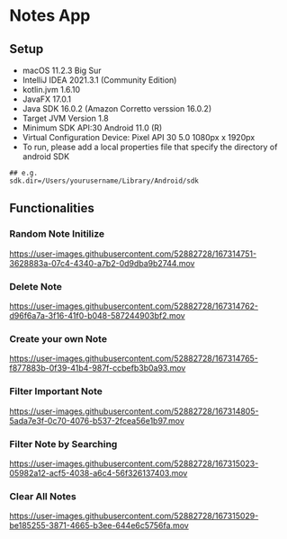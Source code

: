 
# Notes App

## Setup
* macOS 11.2.3 Big Sur 
* IntelliJ IDEA 2021.3.1 (Community Edition)
* kotlin.jvm 1.6.10
* JavaFX 17.0.1
* Java SDK 16.0.2 (Amazon Corretto verssion 16.0.2)
* Target JVM Version 1.8
* Minimum SDK API:30 Android 11.0 (R)
* Virtual Configuration Device: Pixel API 30 5.0 1080px x 1920px
* To run, please add a local properties file that specify the directory of android SDK
```
## e.g.
sdk.dir=/Users/yourusername/Library/Android/sdk
```

## Functionalities 

### Random Note Initilize
https://user-images.githubusercontent.com/52882728/167314751-3628883a-07c4-4340-a7b2-0d9dba9b2744.mov

### Delete Note

https://user-images.githubusercontent.com/52882728/167314762-d96f6a7a-3f16-41f0-b048-587244903bf2.mov


### Create your own Note

https://user-images.githubusercontent.com/52882728/167314765-f877883b-0f39-41b4-987f-ccbefb3b0a93.mov

### Filter Important Note


https://user-images.githubusercontent.com/52882728/167314805-5ada7e3f-0c70-4076-b537-2fcea56e1b97.mov

### Filter Note by Searching 

https://user-images.githubusercontent.com/52882728/167315023-05982a12-acf5-4038-a6c4-56f326137403.mov

### Clear All Notes

https://user-images.githubusercontent.com/52882728/167315029-be185255-3871-4665-b3ee-644e6c5756fa.mov



